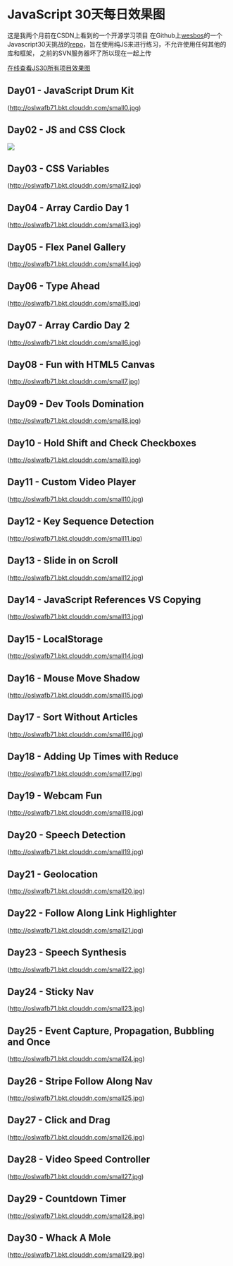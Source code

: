 # JavaScript 30天每日效果图
这是我两个月前在CSDN上看到的一个开源学习项目
在Github上[wesbos](https://twitter.com/wesbos)的一个Javascript30天挑战的[repo](https://github.com/wesbos/JavaScript30)，旨在使用纯JS来进行练习，不允许使用任何其他的库和框架，
之前的SVN服务器坏了所以现在一起上传


[在线查看JS30所有项目效果图](http://30daysofjs.michaeleinsohn.com/)


## Day01 - JavaScript Drum Kit

(http://oslwafb71.bkt.clouddn.com/small0.jpg)

## Day02 - JS and CSS Clock

![](http://oslwafb71.bkt.clouddn.com/small1.jpg)


## Day03 - CSS Variables

(http://oslwafb71.bkt.clouddn.com/small2.jpg)


## Day04 - Array Cardio Day 1

(http://oslwafb71.bkt.clouddn.com/small3.jpg)

## Day05 - Flex Panel Gallery

(http://oslwafb71.bkt.clouddn.com/small4.jpg)


## Day06 - Type Ahead

(http://oslwafb71.bkt.clouddn.com/small5.jpg)


## Day07 - Array Cardio Day 2

(http://oslwafb71.bkt.clouddn.com/small6.jpg)

## Day08 - Fun with HTML5 Canvas

(http://oslwafb71.bkt.clouddn.com/small7.jpg)


## Day09 - Dev Tools Domination

(http://oslwafb71.bkt.clouddn.com/small8.jpg)

## Day10 - Hold Shift and Check Checkboxes

(http://oslwafb71.bkt.clouddn.com/small9.jpg)

## Day11 - Custom Video Player

(http://oslwafb71.bkt.clouddn.com/small10.jpg)

## Day12 - Key Sequence Detection

(http://oslwafb71.bkt.clouddn.com/small11.jpg)

## Day13 - Slide in on Scroll

(http://oslwafb71.bkt.clouddn.com/small12.jpg)

## Day14 - JavaScript References VS Copying

(http://oslwafb71.bkt.clouddn.com/small13.jpg)


## Day15 - LocalStorage

(http://oslwafb71.bkt.clouddn.com/small14.jpg)

## Day16 - Mouse Move Shadow
(http://oslwafb71.bkt.clouddn.com/small15.jpg)

## Day17 - Sort Without Articles
(http://oslwafb71.bkt.clouddn.com/small16.jpg)

## Day18 - Adding Up Times with Reduce

(http://oslwafb71.bkt.clouddn.com/small17.jpg)

## Day19 - Webcam Fun
(http://oslwafb71.bkt.clouddn.com/small18.jpg)

## Day20 - Speech Detection

(http://oslwafb71.bkt.clouddn.com/small19.jpg)

## Day21 - Geolocation
(http://oslwafb71.bkt.clouddn.com/small20.jpg)


## Day22 - Follow Along Link Highlighter

(http://oslwafb71.bkt.clouddn.com/small21.jpg)

## Day23 - Speech Synthesis
(http://oslwafb71.bkt.clouddn.com/small22.jpg)


## Day24 - Sticky Nav

(http://oslwafb71.bkt.clouddn.com/small23.jpg)

## Day25 - Event Capture, Propagation, Bubbling and Once
(http://oslwafb71.bkt.clouddn.com/small24.jpg)


## Day26 - Stripe Follow Along Nav
(http://oslwafb71.bkt.clouddn.com/small25.jpg)

## Day27 - Click and Drag
(http://oslwafb71.bkt.clouddn.com/small26.jpg)


## Day28 - Video Speed Controller

(http://oslwafb71.bkt.clouddn.com/small27.jpg)

## Day29 - Countdown Timer

(http://oslwafb71.bkt.clouddn.com/small28.jpg)

## Day30 - Whack A Mole

(http://oslwafb71.bkt.clouddn.com/small29.jpg)









